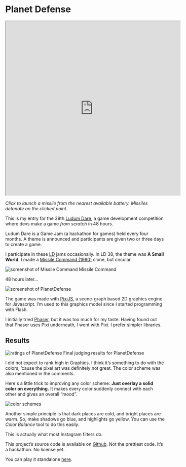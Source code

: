 <!--{
	"template": "work",
	"data": "projects_byid.planetdefense"
}-->


# Planet Defense

<p class="center" style="background: #000">
<iframe src="https://kalabasa.github.io/PlanetDefense" width="550" height="550"></iframe>

<span class="caption">*Click to launch a missile from the nearest available battery. Missiles detonate on the clicked point.*</span>

</p>

This is my entry for the 38th [Ludum Dare](https://ldjam.com), a game development competition where devs make a game *from scratch* in 48 hours.

Ludum Dare is a Game Jam (a hackathon for games) held every four months. A theme is announced and participants are given two or three days to create a game.

I participate in these <abbr title="Ludum Dare">LD</abbr> jams occasionally. In LD 38, the theme was **A Small World**. I made a [Missile Command (1980)](https://en.wikipedia.org/wiki/Missile_Command) clone, but circular.

<span>![screenshot of Missile Command](../img/missilecommand.jpg)
	<span class="caption">Missile Command</span>
</span>

48 hours later...

![screenshot of PlanetDefense](../img/planetdefense_0.jpg)

The game was made with [PixiJS](http://www.pixijs.com), a scene-graph based 2D graphics engine for Javascript. I’m used to this graphics model since I started programming with Flash.

I initially tried [Phaser](https://phaser.io), but it was too much for my taste. Having found out that Phaser uses Pixi underneath, I went with Pixi. I prefer simpler libraries.

## Results

<span>![ratings of PlanetDefense](../img/planetdefense_results.jpg)
	<span class="caption">Final judging results for PlanetDefense</span>
</span>

I did not expect to rank high in Graphics. I think it’s something to do with the colors, ’cause the pixel art was definitely not great. The color scheme was also mentioned in the comments.

Here's a little trick to improving any color scheme: **Just overlay a solid color on everything.** It makes every color suddenly connect with each other and gives an overall “mood”.

![color schemes](../img/planetdefense_colors.jpg)

Another simple principle is that dark places are cold, and bright places are warm. So, make shadows go blue, and highlights go yellow. You can use the *Color Balance* tool to do this easily.

This is actually what most Instagram filters do.

This project’s source code is available on [Github](https://github.com/Kalabasa/PlanetDefense). Not the prettiest code. It’s a hackathon. No license yet.

You can play it standalone [here](https://kalabasa.github.io/PlanetDefense).
